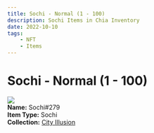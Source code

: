 ```yaml
---
title: Sochi - Normal (1 - 100)
description: Sochi Items in Chia Inventory
date: 2022-10-10
tags:
    - NFT
    - Items
---
```


# Sochi - Normal (1 - 100)
<div class="item_thumbnail">
<img loading="lazy" src="https://ut7ux3na3lhgsgm7fcal6fusigkuemka6zelrog4gyr3xkuqqu.arweave.net/pP9L7aDazmkZnyiAv-xaSQZVCMUD2SLi43DYju6qQhQ"><br/>
<div><strong>Name:</strong> Sochi#279</div>
<div><strong>Item Type:</strong> Sochi</div>
<div><strong>Collection:</strong> <a href="https://www.spacescan.io/xch/nft/collection/col1lend2dcn558km4wcwta4xnkfv3xpcmlp9kyt0m909emvfxechlyqdl5ndg">City Illusion</a></div>
</div>

